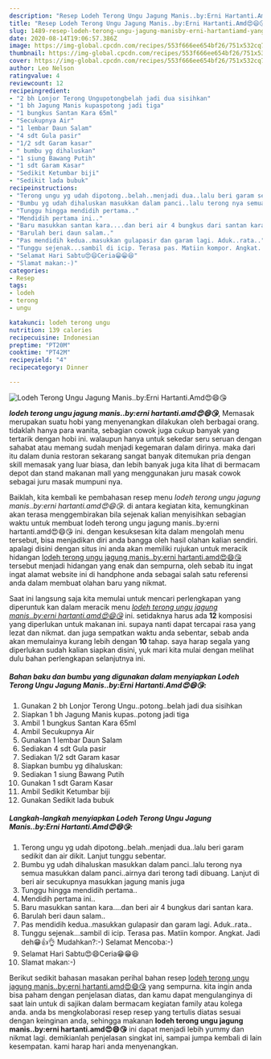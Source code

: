 ```yaml
---
description: "Resep Lodeh Terong Ungu Jagung Manis..by:Erni Hartanti.Amd😍😄😘 yang sempurna"
title: "Resep Lodeh Terong Ungu Jagung Manis..by:Erni Hartanti.Amd😍😄😘 yang sempurna"
slug: 1489-resep-lodeh-terong-ungu-jagung-manisby-erni-hartantiamd-yang-sempurna
date: 2020-08-14T19:06:57.386Z
image: https://img-global.cpcdn.com/recipes/553f666ee654bf26/751x532cq70/lodeh-terong-ungu-jagung-manisbyerni-hartantiamd😍😄😘-foto-resep-utama.jpg
thumbnail: https://img-global.cpcdn.com/recipes/553f666ee654bf26/751x532cq70/lodeh-terong-ungu-jagung-manisbyerni-hartantiamd😍😄😘-foto-resep-utama.jpg
cover: https://img-global.cpcdn.com/recipes/553f666ee654bf26/751x532cq70/lodeh-terong-ungu-jagung-manisbyerni-hartantiamd😍😄😘-foto-resep-utama.jpg
author: Leo Nelson
ratingvalue: 4
reviewcount: 12
recipeingredient:
- "2 bh Lonjor Terong Ungupotongbelah jadi dua sisihkan"
- "1 bh Jagung Manis kupaspotong jadi tiga"
- "1 bungkus Santan Kara 65ml"
- "Secukupnya Air"
- "1 lembar Daun Salam"
- "4 sdt Gula pasir"
- "1/2 sdt Garam kasar"
- " bumbu yg dihaluskan"
- "1 siung Bawang Putih"
- "1 sdt Garam Kasar"
- "Sedikit Ketumbar biji"
- "Sedikit lada bubuk"
recipeinstructions:
- "Terong ungu yg udah dipotong..belah..menjadi dua..lalu beri garam sedikit dan air dikit. Lanjut tunggu sebentar."
- "Bumbu yg udah dihaluskan masukkan dalam panci..lalu terong nya semua masukkan dalam panci..airnya dari terong tadi dibuang. Lanjut di beri air secukupnya masukkan jagung manis juga"
- "Tunggu hingga mendidih pertama.."
- "Mendidih pertama ini.."
- "Baru masukkan santan kara....dan beri air 4 bungkus dari santan kara."
- "Barulah beri daun salam.."
- "Pas mendidih kedua..masukkan gulapasir dan garam lagi. Aduk..rata.."
- "Tunggu sejenak...sambil di icip. Terasa pas. Matiin kompor. Angkat. Jadi deh😁👍👌 Mudahkan?:-) Selamat Mencoba:-)"
- "Selamat Hari Sabtu😍😄Ceria😁😁😆"
- "Slamat makan:-)"
categories:
- Resep
tags:
- lodeh
- terong
- ungu

katakunci: lodeh terong ungu 
nutrition: 139 calories
recipecuisine: Indonesian
preptime: "PT20M"
cooktime: "PT42M"
recipeyield: "4"
recipecategory: Dinner

---
```



![Lodeh Terong Ungu Jagung Manis..by:Erni Hartanti.Amd😍😄😘](https://img-global.cpcdn.com/recipes/553f666ee654bf26/751x532cq70/lodeh-terong-ungu-jagung-manisbyerni-hartantiamd😍😄😘-foto-resep-utama.jpg)

<b><i>lodeh terong ungu jagung manis..by:erni hartanti.amd😍😄😘</i></b>, Memasak merupakan suatu hobi yang menyenangkan dilakukan oleh berbagai orang. tidaklah hanya para wanita, sebagian cowok juga cukup banyak yang tertarik dengan hobi ini. walaupun hanya untuk sekedar seru seruan dengan sahabat atau memang sudah menjadi kegemaran dalam dirinya. maka dari itu dalam dunia restoran sekarang sangat banyak ditemukan pria dengan skill memasak yang luar biasa, dan lebih banyak juga kita lihat di bermacam depot dan stand makanan mall yang menggunakan juru masak cowok sebagai juru masak mumpuni nya.



Baiklah, kita kembali ke pembahasan resep menu <i>lodeh terong ungu jagung manis..by:erni hartanti.amd😍😄😘</i>. di antara kegiatan kita, kemungkinan akan terasa menggembirakan bila sejenak kalian menyisihkan sebagian waktu untuk membuat lodeh terong ungu jagung manis..by:erni hartanti.amd😍😄😘 ini. dengan kesuksesan kita dalam mengolah menu tersebut, bisa menjadikan diri anda bangga oleh hasil olahan kalian sendiri. apalagi disini dengan situs ini anda akan memiliki rujukan untuk meracik hidangan <u>lodeh terong ungu jagung manis..by:erni hartanti.amd😍😄😘</u> tersebut menjadi hidangan yang enak dan sempurna, oleh sebab itu ingat ingat alamat website ini di handphone anda sebagai salah satu referensi anda dalam membuat olahan baru yang nikmat.


Saat ini langsung saja kita memulai untuk mencari perlengkapan yang diperuntuk kan dalam meracik menu <u><i>lodeh terong ungu jagung manis..by:erni hartanti.amd😍😄😘</i></u> ini. setidaknya harus ada <b>12</b> komposisi yang diperlukan untuk makanan ini. supaya nanti dapat tercapai rasa yang lezat dan nikmat. dan juga sempatkan waktu anda sebentar, sebab anda akan memulainya kurang lebih dengan <b>10</b> tahap. saya harap segala yang diperlukan sudah kalian siapkan disini, yuk mari kita mulai dengan melihat dulu bahan perlengkapan selanjutnya ini.

<!--inarticleads1-->

##### Bahan baku dan bumbu yang digunakan dalam menyiapkan Lodeh Terong Ungu Jagung Manis..by:Erni Hartanti.Amd😍😄😘:

1. Gunakan 2 bh Lonjor Terong Ungu..potong..belah jadi dua sisihkan
1. Siapkan 1 bh Jagung Manis kupas..potong jadi tiga
1. Ambil 1 bungkus Santan Kara 65ml
1. Ambil Secukupnya Air
1. Gunakan 1 lembar Daun Salam
1. Sediakan 4 sdt Gula pasir
1. Sediakan 1/2 sdt Garam kasar
1. Siapkan  bumbu yg dihaluskan:
1. Sediakan 1 siung Bawang Putih
1. Gunakan 1 sdt Garam Kasar
1. Ambil Sedikit Ketumbar biji
1. Gunakan Sedikit lada bubuk




<!--inarticleads2-->

##### Langkah-langkah menyiapkan Lodeh Terong Ungu Jagung Manis..by:Erni Hartanti.Amd😍😄😘:

1. Terong ungu yg udah dipotong..belah..menjadi dua..lalu beri garam sedikit dan air dikit. Lanjut tunggu sebentar.
1. Bumbu yg udah dihaluskan masukkan dalam panci..lalu terong nya semua masukkan dalam panci..airnya dari terong tadi dibuang. Lanjut di beri air secukupnya masukkan jagung manis juga
1. Tunggu hingga mendidih pertama..
1. Mendidih pertama ini..
1. Baru masukkan santan kara....dan beri air 4 bungkus dari santan kara.
1. Barulah beri daun salam..
1. Pas mendidih kedua..masukkan gulapasir dan garam lagi. Aduk..rata..
1. Tunggu sejenak...sambil di icip. Terasa pas. Matiin kompor. Angkat. Jadi deh😁👍👌 Mudahkan?:-) Selamat Mencoba:-)
1. Selamat Hari Sabtu😍😄Ceria😁😁😆
1. Slamat makan:-)




Berikut sedikit bahasan masakan perihal bahan resep <u>lodeh terong ungu jagung manis..by:erni hartanti.amd😍😄😘</u> yang sempurna. kita ingin anda bisa paham dengan penjelasan diatas, dan kamu dapat mengulanginya di saat lain untuk di sajikan dalam bermacam kegiatan family atau kolega anda. anda bs mengkolaborasi resep resep yang tertulis diatas sesuai dengan keinginan anda, sehingga makanan <b>lodeh terong ungu jagung manis..by:erni hartanti.amd😍😄😘</b> ini dapat menjadi lebih yummy dan nikmat lagi. demikianlah penjelasan singkat ini, sampai jumpa kembali di lain kesempatan. kami harap hari anda menyenangkan.
